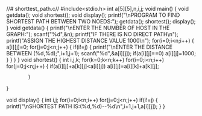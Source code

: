 //# shorttest_path.c//
#include<stdio.h>
int a[5][5],n,i,j;
void main()
{
    void getdata();
    void shortest();
    void display();
    printf("\nPROGRAM TO FIND SHORTEST PATH BETWEEN TWO NOEDS:");
    getdata();
    shortest();
    display();
}
void getdata()
{
    printf("\nENTER THE NUMBER OF HOST IN THE GRAPH:");
    scanf("%d",&n);
    printf("IF THERE IS NO DIRECT PATH\n");
    printf("ASSIGN THE HIGHEST DISTANCE VALUE 1000\n");
        for(i=0;i<n;i++)
        {
            a[i][j]=0;
            for(j=0;j<n;j++)
            {
                if(i!=j)
                {
                    printf("\nENTER THE DISTANCE BETWEEN (%d,%d);",i+1,j+1);
                    scanf("%d",&a[i][j]);
                    if(a[i][j]==0)
                    a[i][j]=1000;
                }
            }
        }
}
void shortest()
{
    int i,j,k;
    for(k=0;k<n;k++)
        for(i=0;i<n;i++)
            for(j=0;j<n;j++)
            {
                if(a[i][j]+a[k][j]<a[i][j])
                a[i][j]=a[i][k]+a[k][j];

            }
}

void display()
{
    int i,j;
    for(i=0;i<n;i++)
        for(j=0;j<n;j++)
            if(i!=j)
            {
                printf("\nSHORTEST PATH IS:(%d,%d)--%d\n",i+1,j+1,a[i][j]);
            }
}
